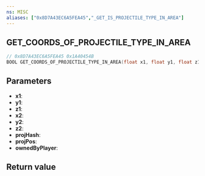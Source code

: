 ```yaml
---
ns: MISC
aliases: ["0x8D7A43EC6A5FEA45","_GET_IS_PROJECTILE_TYPE_IN_AREA"]
---
```

## GET_COORDS_OF_PROJECTILE_TYPE_IN_AREA

```c
// 0x8D7A43EC6A5FEA45 0x1A40454B
BOOL GET_COORDS_OF_PROJECTILE_TYPE_IN_AREA(float x1, float y1, float z1, float x2, float y2, float z2, Hash projHash, Vector3* projPos, BOOL ownedByPlayer);
```


## Parameters
* **x1**: 
* **y1**: 
* **z1**: 
* **x2**: 
* **y2**: 
* **z2**: 
* **projHash**: 
* **projPos**: 
* **ownedByPlayer**: 

## Return value
